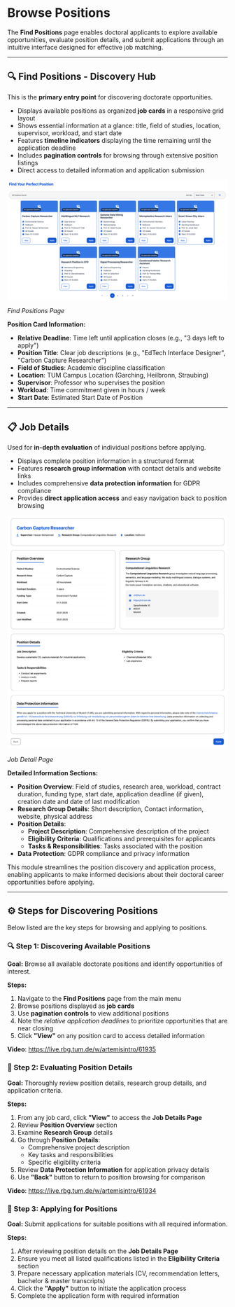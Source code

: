# Browse Positions

The **Find Positions** page enables doctoral applicants to explore available opportunities, evaluate position details, and submit applications through an intuitive interface designed for effective job matching.

---

## 🔍 Find Positions - Discovery Hub

This is the **primary entry point** for discovering doctorate opportunities.

- Displays available positions as organized **job cards** in a responsive grid layout
- Shows essential information at a glance: title, field of studies, location, supervisor, workload, and start date
- Features **timeline indicators** displaying the time remaining until the application deadline
- Includes **pagination controls** for browsing through extensive position listings
- Direct access to detailed information and application submission

![Find Positions Page](images/find-positions.png)
<div style={{textAlign:'center'}}>
  <em>Find Positions Page</em>
</div>

**Position Card Information:**
- **Relative Deadline**: Time left until application closes (e.g., "3 days left to apply")
- **Position Title**: Clear job descriptions (e.g., "EdTech Interface Designer", "Carbon Capture Researcher")
- **Field of Studies**: Academic discipline classification
- **Location**: TUM Campus Location (Garching, Heilbronn, Straubing)
- **Supervisor**: Professor who supervises the position
- **Workload**: Time commitment given in hours / week
- **Start Date**: Estimated Start Date of Position

---

## 📋 Job Details

Used for **in-depth evaluation** of individual positions before applying.

- Displays complete position information in a structured format
- Features **research group information** with contact details and website links
- Includes comprehensive **data protection information** for GDPR compliance
- Provides **direct application access** and easy navigation back to position browsing

![Job Details Page 1](images/job-detail-applicant-1.png)
![Job Details Page 2](images/job-detail-applicant-2.png)
<div style={{textAlign:'center'}}>
  <em>Job Detail Page</em>
</div>

**Detailed Information Sections:**
- **Position Overview**: Field of studies, research area, workload, contract duration, funding type, start date, application deadline (if given), creation date and date of last modification
- **Research Group Details**: Short description, Contact information, website, physical address
- **Position Details**:
  - **Project Description**: Comprehensive description of the project
  - **Eligibility Criteria**: Qualifications and prerequisites for applicants
  - **Tasks & Responsibilities**: Tasks associated with the position
- **Data Protection**: GDPR compliance and privacy information

This module streamlines the position discovery and application process, enabling applicants to make informed decisions about their doctoral career opportunities before applying.

---

## ⚙️ Steps for Discovering Positions

Below listed are the key steps for browsing and applying to positions.

### 🔍 Step 1: Discovering Available Positions

**Goal:** Browse all available doctorate positions and identify opportunities of interest.

**Steps:**
1. Navigate to the **Find Positions** page from the main menu
2. Browse positions displayed as **job cards**
3. Use **pagination controls** to view additional positions
4. Note the *relative application deadlines* to prioritize opportunities that are near closing
5. Click **"View"** on any position card to access detailed information

**Video**: https://live.rbg.tum.de/w/artemisintro/61935


### 📖 Step 2: Evaluating Position Details

**Goal:** Thoroughly review position details, research group details, and application criteria.

**Steps:**
1. From any job card, click **"View"** to access the **Job Details Page**
2. Review **Position Overview** section
3. Examine **Research Group** details
4. Go through **Position Details**:
   - Comprehensive project description
   - Key tasks and responsibilities
   - Specific eligibility criteria
5. Review **Data Protection Information** for application privacy details
6. Use **"Back"** button to return to position browsing for comparison

**Video**: https://live.rbg.tum.de/w/artemisintro/61934


### 📝 Step 3: Applying for Positions

**Goal:** Submit applications for suitable positions with all required information.

**Steps:**
1. After reviewing position details on the **Job Details Page**
2. Ensure you meet all listed qualifications listed in the **Eligibility Criteria** section
3. Prepare necessary application materials (CV, recommendation letters, bachelor & master transcripts)
4. Click the **"Apply"** button to initiate the application process
5. Complete the application form with required information
